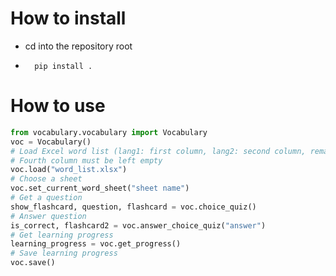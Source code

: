 # How to install
* cd into the repository root
* ```shell script
    pip install .
    ```
# How to use
```python
from vocabulary.vocabulary import Vocabulary
voc = Vocabulary()
# Load Excel word list (lang1: first column, lang2: second column, remarks: third column).
# Fourth column must be left empty
voc.load("word_list.xlsx")
# Choose a sheet
voc.set_current_word_sheet("sheet name")
# Get a question
show_flashcard, question, flashcard = voc.choice_quiz()
# Answer question
is_correct, flashcard2 = voc.answer_choice_quiz("answer")
# Get learning progress
learning_progress = voc.get_progress()
# Save learning progress
voc.save()
```
